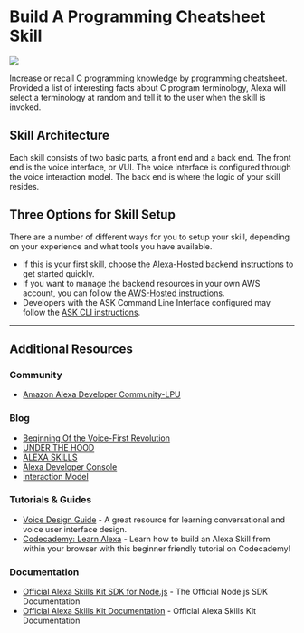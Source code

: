 # Build A Programming Cheatsheet Skill
<img src="https://lh3.googleusercontent.com/L3067VuGP_SfMSBqR0LF8BKtxOqHQdJxeZyB_8phegAVFeVtQAo2TTReIjuMt5sBIBVIjoE5rMtAn7jlvBROR0vfL1Xm11TpkJ-0u633EKUBDx9lruNcb4IH9gOm=w1920" />

Increase or recall C programming knowledge by programming cheatsheet.
Provided a list of interesting facts about C program terminology, Alexa will select a terminology at random and tell it to the user when the skill is invoked.

## Skill Architecture
Each skill consists of two basic parts, a front end and a back end.
The front end is the voice interface, or VUI.
The voice interface is configured through the voice interaction model.
The back end is where the logic of your skill resides.

## Three Options for Skill Setup
There are a number of different ways for you to setup your skill, depending on your experience and what tools you have available.

 * If this is your first skill, choose the [Alexa-Hosted backend instructions](./instructions/setup-vui-alexa-hosted.md) to get started quickly.
 * If you want to manage the backend resources in your own AWS account, you can follow the [AWS-Hosted instructions](./instructions/setup-vui-aws-hosted.md).
 * Developers with the ASK Command Line Interface configured may follow the [ASK CLI instructions](./instructions/cli.md).

---

## Additional Resources

### Community
* [Amazon Alexa Developer Community-LPU](https://aadc-lpu.web.app)

### Blog
* [Beginning Of the Voice-First Revolution](https://link.medium.com/usr8CJSwyY)
* [UNDER THE HOOD](https://link.medium.com/8Wyima1OzY)
* [ALEXA SKILLS](https://link.medium.com/JNcSpJ8zyYv)
* [Alexa Developer Console](https://link.medium.com/bSWoUC5OzY)
* [Interaction Model](https://link.medium.com/XxNxrv8OzY)

### Tutorials & Guides
* [Voice Design Guide](https://developer.amazon.com/designing-for-voice/) - A great resource for learning conversational and voice user interface design.
* [Codecademy: Learn Alexa](https://www.codecademy.com/learn/learn-alexa) - Learn how to build an Alexa Skill from within your browser with this beginner friendly tutorial on Codecademy!

### Documentation
* [Official Alexa Skills Kit SDK for Node.js](http://alexa.design/node-sdk-docs) - The Official Node.js SDK Documentation
* [Official Alexa Skills Kit Documentation](https://developer.amazon.com/docs/ask-overviews/build-skills-with-the-alexa-skills-kit.html) - Official Alexa Skills Kit Documentation